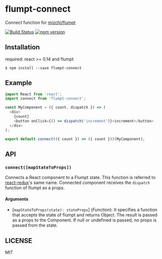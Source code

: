 flumpt-connect
==============
Connect function for [mizchi/flumpt](https://github.com/mizchi/flumpt)

[![Build Status](https://travis-ci.org/ucho/flumpt-connect.svg?branch=master)](https://travis-ci.org/ucho/flumpt-connect)
[![npm version](https://badge.fury.io/js/flumpt-connect.svg)](https://badge.fury.io/js/flumpt-connect)

Installation
------------

required: react >= 0.14 and flumpt

```
$ npm install --save flumpt-connect
```

Example
-------

```js
import React from 'react';
import connect from 'flumpt-connect';

const MyComponent = ({ count, dispatch }) => (
  <div>
    {count}
    <button onClick={() => dispatch('increment')}>increment</button>
  </div>
);

export default connect(({ count }) => ({ count }))(MyComponent);
```

API
------

### `connect([mapStateToProps])`

Connects a React component to a Flumpt state. This function is referred to [react-redux](https://github.com/reactjs/react-redux)'s same name. Connected component receives the `dispatch` function of flumpt as a props.

#### Arguments

* [`mapStateToProps(state): stateProps`] \(*Function*): It specifies a function that accepts the state of flumpt and returns Object. The result is passed as a props to the Component. If null or undefined is passed, no props is passed from the state.

LICENSE
-------
MIT
